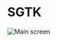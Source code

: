 # SGTK
![Main screen](https://raw.githubusercontent.com/olga24912/SGTK/develop/resources/pic/main.png)
